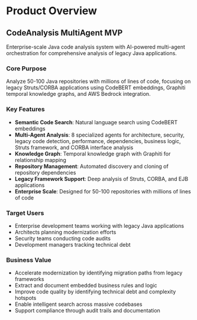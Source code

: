# Product Overview

## CodeAnalysis MultiAgent MVP

Enterprise-scale Java code analysis system with AI-powered multi-agent orchestration for comprehensive analysis of legacy Java applications.

### Core Purpose
Analyze 50-100 Java repositories with millions of lines of code, focusing on legacy Struts/CORBA applications using CodeBERT embeddings, Graphiti temporal knowledge graphs, and AWS Bedrock integration.

### Key Features
- **Semantic Code Search**: Natural language search using CodeBERT embeddings
- **Multi-Agent Analysis**: 8 specialized agents for architecture, security, legacy code detection, performance, dependencies, business logic, Struts framework, and CORBA interface analysis
- **Knowledge Graph**: Temporal knowledge graph with Graphiti for relationship mapping
- **Repository Management**: Automated discovery and cloning of repository dependencies
- **Legacy Framework Support**: Deep analysis of Struts, CORBA, and EJB applications
- **Enterprise Scale**: Designed for 50-100 repositories with millions of lines of code

### Target Users
- Enterprise development teams working with legacy Java applications
- Architects planning modernization efforts
- Security teams conducting code audits
- Development managers tracking technical debt

### Business Value
- Accelerate modernization by identifying migration paths from legacy frameworks
- Extract and document embedded business rules and logic
- Improve code quality by identifying technical debt and complexity hotspots
- Enable intelligent search across massive codebases
- Support compliance through audit trails and documentation